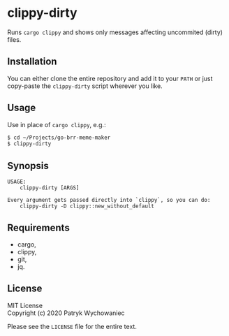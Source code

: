 # clippy-dirty

Runs `cargo clippy` and shows only messages affecting uncommited (dirty) files.

## Installation

You can either clone the entire repository and add it to your `PATH` or just copy-paste the `clippy-dirty` script wherever you like.

## Usage

Use in place of `cargo clippy`, e.g.:

```bash
$ cd ~/Projects/go-brr-meme-maker
$ clippy-dirty
```

## Synopsis

```
USAGE:
    clippy-dirty [ARGS]

Every argument gets passed directly into `clippy`, so you can do:
    clippy-dirty -D clippy::new_without_default
```

## Requirements

- cargo,
- clippy,
- git,
- jq.

## License

MIT License    
Copyright (c) 2020 Patryk Wychowaniec

Please see the `LICENSE` file for the entire text.
